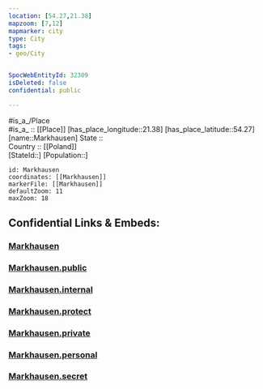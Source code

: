 ```yaml
---
location: [54.27,21.38] 
mapzoom: [7,12] 
mapmarker: city 
type: City
tags:
- geo/City


SpocWebEntityId: 32309
isDeleted: false
confidential: public

---
```

#is_a_/Place  
#is_a_ :: [[Place]] 
[has_place_longitude::21.38] 
[has_place_latitude::54.27] 
[name::Markhausen] 
State ::  
Country :: [[Poland]]  
[StateId::] 
[Population::] 



```leaflet
id: Markhausen
coordinates: [[Markhausen]] 
markerFile: [[Markhausen]] 
defaultZoom: 11 
maxZoom: 18
```


## Confidential Links & Embeds: 

### [Markhausen](/_Standards/Earth/Continent/Europe/Europe~East/Poland/Provinces~Poland/Warmian-Masurian/City/Markhausen.md) 

### [Markhausen.public](/_public/Earth/Continent/Europe/Europe~East/Poland/Provinces~Poland/Warmian-Masurian/City/Markhausen.public.md) 

### [Markhausen.internal](/_internal/Earth/Continent/Europe/Europe~East/Poland/Provinces~Poland/Warmian-Masurian/City/Markhausen.internal.md) 

### [Markhausen.protect](/_protect/Earth/Continent/Europe/Europe~East/Poland/Provinces~Poland/Warmian-Masurian/City/Markhausen.protect.md) 

### [Markhausen.private](/_private/Earth/Continent/Europe/Europe~East/Poland/Provinces~Poland/Warmian-Masurian/City/Markhausen.private.md) 

### [Markhausen.personal](/_personal/Earth/Continent/Europe/Europe~East/Poland/Provinces~Poland/Warmian-Masurian/City/Markhausen.personal.md) 

### [Markhausen.secret](/_secret/Earth/Continent/Europe/Europe~East/Poland/Provinces~Poland/Warmian-Masurian/City/Markhausen.secret.md)

